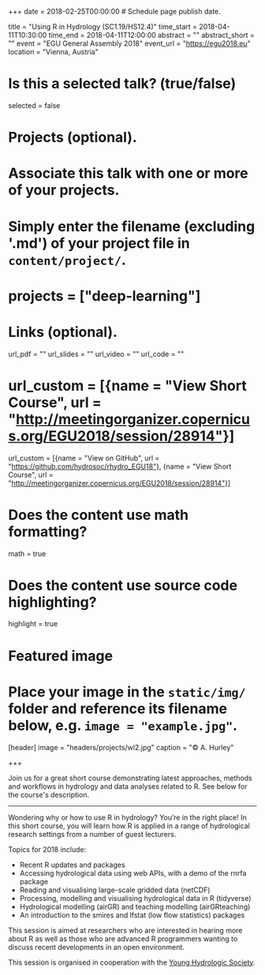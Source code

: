 +++
date = 2018-02-25T00:00:00  # Schedule page publish date.

title = "Using R in Hydrology (SC1.19/HS12.4)"
time_start = 2018-04-11T10:30:00
time_end = 2018-04-11T12:00:00
abstract = ""
abstract_short = ""
event = "EGU General Assembly 2018"
event_url = "https://egu2018.eu"
location = "Vienna, Austria"

# Is this a selected talk? (true/false)
selected = false

# Projects (optional).
#   Associate this talk with one or more of your projects.
#   Simply enter the filename (excluding '.md') of your project file in `content/project/`.
# projects = ["deep-learning"]

# Links (optional).
url_pdf = ""
url_slides = ""
url_video = ""
url_code = ""
# url_custom = [{name = "View Short Course", url = "http://meetingorganizer.copernicus.org/EGU2018/session/28914"}]
url_custom = [{name = "View on GitHub", url = "https://github.com/hydrosoc/rhydro_EGU18"}, {name = "View Short Course", url = "http://meetingorganizer.copernicus.org/EGU2018/session/28914"}]




# Does the content use math formatting?
math = true

# Does the content use source code highlighting?
highlight = true

# Featured image
# Place your image in the `static/img/` folder and reference its filename below, e.g. `image = "example.jpg"`.
[header]
image = "headers/projects/wl2.jpg"
caption = "&copy; A. Hurley"

+++

Join us for a great short course demonstrating latest approaches, methods and workflows in hydrology and data analyses related to R. See below for the course's description.

---

Wondering why or how to use R in hydrology? You’re in the right place! In this short course, you will learn how R is applied in a range of hydrological research settings from a number of guest lecturers. 

Topics for 2018 include:

- Recent R updates and packages 
- Accessing hydrological data using web APIs, with a demo of the rnrfa package 
- Reading and visualising large-scale gridded data (netCDF)
- Processing, modelling and visualising hydrological data in R (tidyverse)
- Hydrological modelling (airGR) and teaching modelling (airGRteaching) 
- An introduction to the smires and lfstat (low flow statistics) packages 

This session is aimed at researchers who are interested in hearing more about R as well as those who are advanced R programmers wanting to discuss recent developments in an open environment. 

This session is organised in cooperation with the [Young Hydrologic Society](https://younghs.com/).
